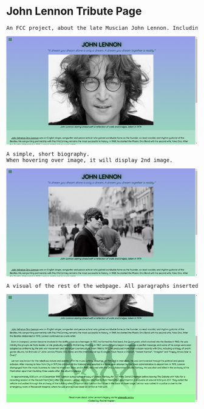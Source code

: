 # John Lennon Tribute Page
<pre>
An FCC project, about the late Muscian John Lennon. Including a short biography, via his Wikipedia page, about his career as frontman of The Beatles, leading up to his death.
</pre>
![Screenshot](images/john-lennon-sc-1.png)
<pre>
A simple, short biography.
When hovering over image, it will display 2nd image.
</pre>
![Screenshot](images/john-lennon-sn-2.png)
<pre>
A visual of the rest of the webpage. All paragraphs inserted via Wikipedia. Link attached in the footer.
</pre>
![Screenshot](images/john-lennon-sn-3.png)
